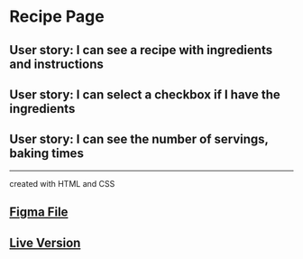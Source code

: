 # Recipe Page

## User story: I can see a recipe with ingredients and instructions

## User story: I can select a checkbox if I have the ingredients

## User story: I can see the number of servings, baking times

---

created with HTML and CSS

## [Figma File](https://www.figma.com/file/2jVBTSKeCYF0dIN6fi0stX/recipe-blog-challenge?node-id=0%3A1)

## [Live Version](http://recipe-page-cristhian.surge.sh/)
